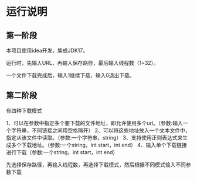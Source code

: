 # 运行说明

## 第一阶段

本项目使用idea开发，集成JDK17。

运行时，先输入URL，再输入保存路径，最后输入线程数（1~32）。

一个文件下载完成后，输入1继续下载，输入0退出下载。

## 第二阶段

有四种下载模式

1、可以在参数中指定多个要下载的文件地址，即允许使用多个url。（参数:输入一个字符串，不同链接之间用空格隔开）
2、可以将这些地址放入一个文本文件中，指定从该文件中读取。（参数:一个字符串，string）
3、支持使用正则表达式来生成多个下载地址。（参数:一个string，int start，int end）
4、输入单个下载链接进行下载（参数:一个string，int start，int end）

先选择保存路径，再输入线程数，再选择下载模式，然后根据不同模式输入不同参数下载